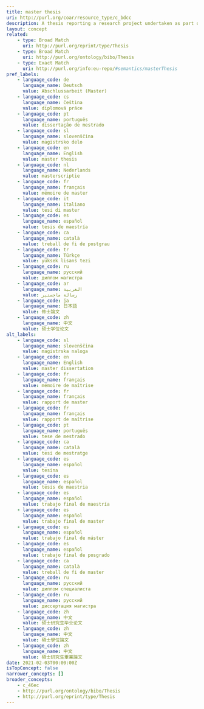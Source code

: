 ```yaml
---
title: master thesis
uri: http://purl.org/coar/resource_type/c_bdcc
description: A thesis reporting a research project undertaken as part of a graduate course of education leading to a master's degree.
layout: concept
related:
    - type: Broad Match
      uri: http://purl.org/eprint/type/Thesis
    - type: Broad Match
      uri: http://purl.org/ontology/bibo/Thesis
    - type: Exact Match
      uri: http://purl.org/info:eu-repo/#semantics/masterThesis
pref_labels:
    - language_code: de
      language_name: Deutsch
      value: Abschlussarbeit (Master)
    - language_code: cs
      language_name: čeština
      value: diplomová práce
    - language_code: pt
      language_name: português
      value: dissertação de mestrado
    - language_code: sl
      language_name: slovenščina
      value: magistrsko delo
    - language_code: en
      language_name: English
      value: master thesis
    - language_code: nl
      language_name: Nederlands
      value: masterscriptie
    - language_code: fr
      language_name: français
      value: mémoire de master
    - language_code: it
      language_name: italiano
      value: tesi di master
    - language_code: es
      language_name: español
      value: tesis de maestría
    - language_code: ca
      language_name: català
      value: treball de fi de postgrau
    - language_code: tr
      language_name: Türkçe
      value: yüksek lisans tezi
    - language_code: ru
      language_name: русский
      value: диплом магистра
    - language_code: ar
      language_name: العربية
      value: رسالة ماجستير
    - language_code: ja
      language_name: 日本語
      value: 修士論文
    - language_code: zh
      language_name: 中文
      value: 硕士学位论文
alt_labels:
    - language_code: sl
      language_name: slovenščina
      value: magistrska naloga
    - language_code: en
      language_name: English
      value: master dissertation
    - language_code: fr
      language_name: français
      value: mémoire de maîtrise
    - language_code: fr
      language_name: français
      value: rapport de master
    - language_code: fr
      language_name: français
      value: rapport de maîtrise
    - language_code: pt
      language_name: português
      value: tese de mestrado
    - language_code: ca
      language_name: català
      value: tesi de mestratge
    - language_code: es
      language_name: español
      value: tesina
    - language_code: es
      language_name: español
      value: tesis de maestria
    - language_code: es
      language_name: español
      value: trabajo final de maestría
    - language_code: es
      language_name: español
      value: trabajo final de master
    - language_code: es
      language_name: español
      value: trabajo final de máster
    - language_code: es
      language_name: español
      value: trabajo final de posgrado
    - language_code: ca
      language_name: català
      value: treball de fi de master
    - language_code: ru
      language_name: русский
      value: диплом специалиста
    - language_code: ru
      language_name: русский
      value: диссертация магистра
    - language_code: zh
      language_name: 中文
      value: 硕士研究生毕业论文
    - language_code: zh
      language_name: 中文
      value: 碩士學位論文
    - language_code: zh
      language_name: 中文
      value: 碩士研究生畢業論文
date: 2021-02-03T00:00:00Z
isTopConcept: false
narrower_concepts: []
broader_concepts:
    - c_46ec
    - http://purl.org/ontology/bibo/Thesis
    - http://purl.org/eprint/type/Thesis
---
```


